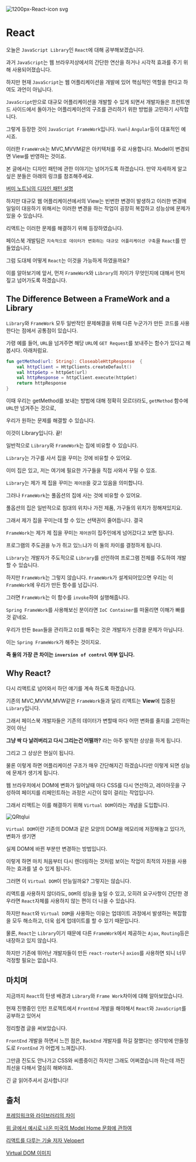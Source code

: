 ![1200px-React-icon svg](https://user-images.githubusercontent.com/43809168/67155370-d5b34000-f348-11e9-9a27-0b678b05248f.png)


# React


오늘은 ```JavaScript Library```인 ```React```에 대해 공부해보겠습니다.

과거 ```JavaScript```는 웹 브라우저상에서의 간단한 연산을 하거나 시각적 효과를 주기 위해 사용되어졌습니다.

하지만 현재 ```JavaScript```는 웹 어플리케이션을 개발에 있어 핵심적인 역할을 한다고 하여도 과언이 아닙니다.

```JavaScript```만으로 대규모 어플리케이션을 개발할 수 있게 되면서 개발자들은 프런트엔드 사이드에서 돌아가는 어플리케이션의 구조를 관리하기 위한 방법을 고민하기 시작합니다.

그렇게 등장한 것이 ```JavaScript FrameWork```입니다. ```Vue```나 ```Angular```등이 대표적인 예시죠.

이러한 ```FrameWrok```는 MVC,MVVM같은 아키텍처를 주로 사용합니다. Model이 변경되면 View를 반영하는 것이죠.

본 글에서는 디자인 패턴에 관한 이야기는 넘어가도록 하겠습니다. 만약 자세하게 알고 싶은 분들은 아래의 링크를 참조해주세요.

[버미 노트님의 디자인 패턴 설명](https://beomy.tistory.com/43)

하지만 대규모 웹 어플리케이션에서의 View는 빈번한 변경이 발생하고 이러한 변경에 일일이 대응하기 위해서는 이러한 변경을 하는 작업이 굉장히 복잡하고 성능상에 문제가 있을 수 있습니다.


리액트는 이러한 문제를 해결하기 위해 등장하였습니다.

페이스북 개발팀은 ```지속적으로 데이터가 변화하는 대규모 어플리케이션 구축```을  ```React```를 만들었습니다.

그럼 도대체 어떻게 ```React```는 이것을 가능하게 하였을까요?

이를 알아보기에 앞서, 먼저 ```FrameWork```와 ```Library```의 차이가 무엇인지에 대해서 먼저 짚고 넘어가도록 하겠습니다.


## The Difference Between a FrameWork and a Library

```Library```와 ```FrameWork``` 모두 일반적인 문제해결을 위해 다른 누군가가 만든 코드를 사용한다는 점에서 공통점이 있습니다.

가령 예를 들어, ```URL```을 넘겨주면 해당 ```URL```에 ```GET Request```를 보내주는 함수가 있다고 해봅시다. 아래처럼요.

```kotlin
fun getMethod(url: String): CloseableHttpResponse  {
	val httpClient = HttpClients.createDefault()
    val httpGetp = httpGet(url)
    val httpResponse = httpClient.execute(httpGet)
    return httpResponse
}
```

이때 우리는 getMethod를 보내는 방법에 대해 정확히 모르더라도, ```getMethod``` 함수에 ```URL```만 넘겨주는 것으로,

우리가 원하는 문제를 해결할 수 있습니다.

이것이 Library입니다. 끝!

일반적으로 ```Library```와 ```FrameWork```는 집에 비유할 수 있습니다.

```Library```는 가구를 사서 집을 꾸미는 것에 비유할 수 있어요. 

이미 집은 있고, 저는 여기에 필요한 가구들을 직접 사와서 꾸밀 수 있죠.

```Library```는 제가 제 집을 꾸미는 ```제어권```을 갖고 있음을 의미합니다.

그러나 ```FrameWork```는 풀옵션의 집에 사는 것에 비유할 수 있어요.

풀옵션의 집은 일반적으로 침대의 위치나 가전 제품, 가구들의 위치가 정해져있지요.

그래서 제가 집을 꾸미는데 할 수 있는 선택권이 줄어듭니다. 결국

```FrameWork```는 제가 제 집을 꾸미는 ```제어권```이 집주인에게 넘어갔다고 보면 됩니다.


프로그램의 주도권을 누가 쥐고 있느냐가 이 둘의 차이를 결정하게 됩니다.

```Library```는 개발자가 주도적으로 ```Library```를 선언하여 프로그램 전체를 주도하여 개발할 수 있습니다.

하지만 ```FrameWork```는 그렇지 않습니다. ```FrameWork```가 설계되어있으면 우리는 이 ```FrameWork```에 우리가 만든 함수를 넘깁니다.

그러면 ```FrameWork```는 이 함수를 ```invoke```하여 실행해줍니다. 

```Spring FrameWork```를 사용해보신 분이라면 ```IoC Container```를 떠올리면 이해가 빠를 것 같네요.

우리가 만든 ```Bean```들을 관리하고 ```DI```를 해주는 것은 개발자가 신경쓸 문제가 아닙니다.

이는 ```Spring FrameWork```가 해주는 것이지요.


**즉 둘의 가장 큰 차이는 ```inversion of control``` 여부 입니다.**


## Why React?

다시 리액트로 넘어와서 하던 얘기를 계속 하도록 하겠습니다.

기존의 MVC,MVVM,MVW같은 ```FrameWork```들과 달리 리액트는 **View**에 집중된 ```Library```입니다.

그래서 페이스북 개발자들은 기존의 데이터가 변할때 마다 어떤 변화를 줄지를 고민하는 것이 아닌

**그냥 싹 다 날려버리고 다시 그리는건 어떨까?** 라는 아주 발칙한 상상을 하게 됩니다.

그리고 그 상상은 현실이 됩니다.

물론 이렇게 하면 어플리케이션 구조가 매우 간단해지긴 하겠습니다만 이렇게 되면 성능에 문제가 생기게 됩니다.

웹 브라우저에서 DOM에 변화가 일어날때 마다 CSS를 다시 연산하고, 레이아웃을 구성하여 페이지를 리페인트하는 과정은 시간이 많이 걸리는 작업입니다.

그래서 리액트는 이를 해결하기 위해 ```Virtual DOM```이라는 개념을 도입합니다.


![QRtqIui](https://user-images.githubusercontent.com/43809168/67155773-25e1d080-f350-11e9-8e3d-3a9ac92737ff.png)


```Virtual DOM```이란 기존의 DOM과 같은 모양의 DOM을 메모리에 저장해놓고 있다가, 변화가 생기면

실제 DOM에 바뀐 부분만 변경하는 방법입니다.

이렇게 하면 마치 처음부터 다시 렌더링하는 것처럼 보이는 작업이 최적의 자원을 사용하는 효과를 낼 수 있게 됩니다.

그러면 이 ```Virtual DOM```이 만능일까요? 그렇지는 않습니다.

리액트를 사용하지 않더라도, ```DOM```의 성능을 높일 수 있고, 오히려 요구사항이 간단한 경우라면 ```React```자체를 사용하지 않는 편이 더 나을 수 있습니다.

하지만 ```React```와 ```Virtual DOM```을 사용하는 이유는 업데이트 과정에서 발생하는 복잡함을 모두 해소하고, 더욱 쉽게 업데이트를 할 수 있기 때문입니다.

물론, ```React```는 ```Library```이기 때문에 다른 ```FrameWork```에서 제공하는 ```Ajax```, ```Routing```등은 내장하고 있지 않습니다.

하지만 기존에 뛰어난 개발자들이 만든 ```react-router```나 ```axios```를 사용하면 되니 너무 걱정할 필요는 없습니다.

## 마치며

지금까지 ```React```의 탄생 배경과 ```Library```와 ```Frame Work```차이에 대해 알아보았습니다.

현재 진행중인 인턴 프로젝트에서 ```FrontEnd``` 개발을 해야해서 ```React```와 ```JavaScript```를 공부하고 있어서

정리할겸 글을 써보았습니다.

```FrontEnd``` 개발을 하면서 느낀 점은, ```BackEnd``` 개발자를 하길 잘했다는 생각밖에 안들정도로 ```FrontEnd``` 가 어렵게 느껴집니다.

그만큼 진도도 안나가고 CSS와 씨름중이긴 하지만 그래도 어쩌겠습니까 하는데 까진 최선을 다해서 열심히 해봐야죠.

긴 글 읽어주셔서 감사합니다!


## 출처

[프레임워크와 라이브러리의 차이](https://www.freecodecamp.org/news/the-difference-between-a-framework-and-a-library-bd133054023f/)

[위 글에서 예시로 나온 미국의 Model Home 문화에 관하여](https://en.wikipedia.org/wiki/Show_house)

[리액트를 다루는 기술 저자 Velopert](http://www.yes24.com/Product/Goods/62597469)

[Virtual DOM 이미지](http://blog.drakejin.me/React-VirtualDOM-And-Repaint-Reflow/)
